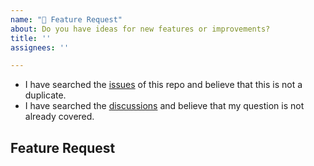 ```yaml
---
name: "🎁 Feature Request"
about: Do you have ideas for new features or improvements?
title: ''
assignees: ''

---
```


<!--
    Hi there! Thank you for submitting a feature request!
-->

<!-- All the below steps should be completed before submitting your issue. -->
- I have searched the [issues](https://github.com/nvarner/typst-lsp/issues) of this repo and believe that this is not a duplicate.
- I have searched the [discussions](https://github.com/nvarner/typst-lsp/discussions) and believe that my question is not already covered.

## Feature Request
<!-- Now feel free to write your request, and please be as descriptive as possible! -->
<!-- Thanks again 🙌 ❤ -->
